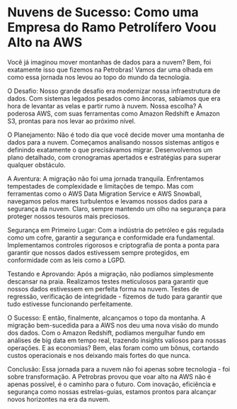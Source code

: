 # Nuvens de Sucesso: Como uma Empresa do Ramo Petrolífero Voou Alto na AWS

Você já imaginou mover montanhas de dados para a nuvem? Bem, foi exatamente isso que fizemos na Petrobras! Vamos dar uma olhada em como essa jornada nos levou ao topo do mundo da tecnologia.

O Desafio:
Nosso grande desafio era modernizar nossa infraestrutura de dados. Com sistemas legados pesados como âncoras, sabíamos que era hora de levantar as velas e partir rumo à nuvem. Nossa escolha? A poderosa AWS, com suas ferramentas como Amazon Redshift e Amazon S3, prontas para nos levar ao próximo nível.

O Planejamento:
Não é todo dia que você decide mover uma montanha de dados para a nuvem. Começamos analisando nossos sistemas antigos e definindo exatamente o que precisávamos migrar. Desenvolvemos um plano detalhado, com cronogramas apertados e estratégias para superar qualquer obstáculo.

A Aventura:
A migração não foi uma jornada tranquila. Enfrentamos tempestades de complexidade e limitações de tempo. Mas com ferramentas como o AWS Data Migration Service e AWS Snowball, navegamos pelos mares turbulentos e levamos nossos dados para a segurança da nuvem. Claro, sempre mantendo um olho na segurança para proteger nossos tesouros mais preciosos.

Segurança em Primeiro Lugar:
Com a indústria do petróleo e gás regulada como um cofre, garantir a segurança e conformidade era fundamental. Implementamos controles rigorosos e criptografia de ponta a ponta para garantir que nossos dados estivessem sempre protegidos, em conformidade com as leis como a LGPD.

Testando e Aprovando:
Após a migração, não podíamos simplesmente descansar na praia. Realizamos testes meticulosos para garantir que nossos dados estivessem em perfeita forma na nuvem. Testes de regressão, verificação de integridade - fizemos de tudo para garantir que tudo estivesse funcionando perfeitamente.

O Sucesso:
E então, finalmente, alcançamos o topo da montanha. A migração bem-sucedida para a AWS nos deu uma nova visão do mundo dos dados. Com o Amazon Redshift, podíamos mergulhar fundo em análises de big data em tempo real, trazendo insights valiosos para nossas operações. E as economias? Bem, elas foram como um bônus, cortando custos operacionais e nos deixando mais fortes do que nunca.

Conclusão:
Essa jornada para a nuvem não foi apenas sobre tecnologia - foi sobre transformação. A Petrobras provou que voar alto na AWS não é apenas possível, é o caminho para o futuro. Com inovação, eficiência e segurança como nossas estrelas-guias, estamos prontos para alcançar novos horizontes na era da nuvem.
